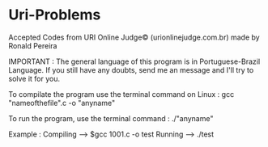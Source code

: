 # Uri-Problems
Accepted Codes from URI Online Judge© (urionlinejudge.com.br) made by Ronald Pereira

IMPORTANT : The general language of this program is in Portuguese-Brazil Language. If you still have any doubts, send me an message and I'll try to solve it for you.

To compilate the program use the terminal command on Linux : gcc "nameofthefile".c -o "anyname"

To run the program, use the terminal command : ./"anyname"

Example : Compiling --> $gcc 1001.c -o test
          Running --> ./test
